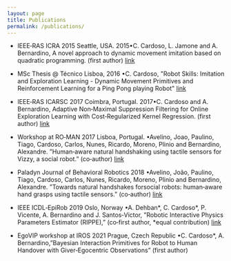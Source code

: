 ```yaml
---
layout: page 
title: Publications
permalink: /publications/
---
```



* IEEE‑RAS ICRA 2015 Seattle, USA. 
2015•C. Cardoso, L. Jamone and A. Bernardino, A novel approach to dynamic movement imitation based on quadratic programming. (first author)
[link](https://ieeexplore.ieee.org/iel7/7128761/7138973/07139285.pdf)

* MSc Thesis @ Técnico Lisboa, 2016 
•C. Cardoso, "Robot Skills: Imitation and Exploration Learning - Dynamic Movement Primitives and Reinforcement Learning for a Ping Pong playing Robot"
[link](https://fenix.tecnico.ulisboa.pt/downloadFile/281870113702919/resumo.pdf)

* IEEE‑RAS ICARSC 2017 Coimbra, Portugal. 
2017•C. Cardoso and A. Bernardino, Adaptive Non‑Maximal Suppression Filtering for Online Exploration Learning with Cost‑Regularized Kernel Regression. (first author)
[link](https://ieeexplore.ieee.org/iel7/7957705/7964034/07964087.pdf)

* Workshop at RO‑MAN 2017 Lisboa, Portugal. 
•Avelino, Joao, Paulino, Tiago, Cardoso, Carlos, Nunes, Ricardo, Moreno, Plinio and Bernardino, Alexandre. ”Human‑aware natural handshaking using tactile sensors for Vizzy, a social robot.” (co‑author)
[link](https://vislab.isr.tecnico.ulisboa.pt/wp-content/uploads/2017/11/javelino-romanws2017.pdf)

* Paladyn Journal of Behavioral Robotics 2018 
•Avelino, João, Paulino, Tiago, Cardoso, Carlos, Nunes, Ricardo, Moreno, Plinio and Bernardino, Alexandre. ”Towards natural handshakes forsocial robots: human‑aware hand grasps using tactile sensors.” (co‑author)
[link](https://www.degruyter.com/document/doi/10.1515/pjbr-2018-0017/pdf)

* IEEE ICDL‑EpiRob 2019 Oslo, Norway 
•A. Dehban*, C. Cardoso*, P. Vicente, A. Bernardino and J. Santos‑Victor, ”Robotic Interactive Physics Parameters Estimator (RIPPE),” (co‑first author, *equal contribution)
[link](https://vislab.isr.tecnico.ulisboa.pt/wp-content/uploads/2019/06/adehban-icdl2019.pdf)

* EgoVIP workshop at IROS 2021 Prague, Czech Republic 
•C. Cardoso*, A. Bernardino,”Bayesian Interaction Primitives for Robot to Human Handover with Giver‑Egocentric Observations” (first author)

